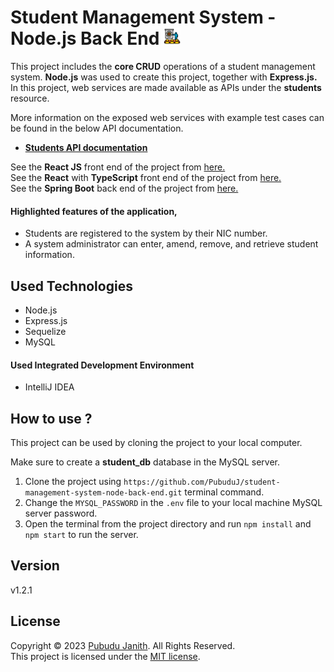 # Student Management System - Node.js Back End <img src="assets/sms-logo.png" alt="drawing" width="27px"/>

This project includes the **core CRUD** operations of a student 
management system. **Node.js** was used to create this project, together with **Express.js.** 
In this project, web services are made available as APIs under the **students** resource.

More information on the exposed web services with example test cases can be found in the below API documentation.
- [**Students API documentation**](https://documenter.getpostman.com/view/25306703/2s93JtQPYm)

See the **React JS** front end of the project from [here.](https://github.com/PubuduJ/student-management-system-front-end)<br>
See the **React** with **TypeScript** front end of the project from [here.](https://github.com/PubuduJ/student-management-system-front-end-ts)<br>
See the **Spring Boot** back end of the project from [here.](https://github.com/PubuduJ/student-management-system-back-end.git)

#### Highlighted features of the application,
- Students are registered to the system by their NIC number.
- A system administrator can enter, amend, remove, and retrieve student information.

## Used Technologies
- Node.js
- Express.js
- Sequelize
- MySQL

#### Used Integrated Development Environment
- IntelliJ IDEA

## How to use ?
This project can be used by cloning the 
project to your local computer.

Make sure to create a **student_db** database in the MySQL server.

1. Clone the project using `https://github.com/PubuduJ/student-management-system-node-back-end.git` terminal command.
2. Change the `MYSQL_PASSWORD` in the `.env` file to your local machine MySQL server password.
3. Open the terminal from the project directory and run `npm install` and `npm start` to run the server.

## Version
v1.2.1

## License
Copyright &copy; 2023 [Pubudu Janith](https://www.linkedin.com/in/pubudujanith/). All Rights Reserved.<br>
This project is licensed under the [MIT license](LICENSE.txt).